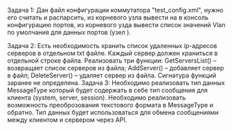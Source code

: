 Задача 1:
	Дан файл конфигурации коммутатора "test_config.xml", нужно его считать и распарсить, 
	из корневого узла <Ports> вывести на в консоль конфигурацию портов, 
	из корневого узда <Vlans> вывести список значений Vlan по умолчания для данных портов (узел <defVlans>).
	
Задача 2:
	Есть необходимость хранить список удаленных ip-адресов серверов в отдельном txt файле.
	Каждый сервер должен храниться в отдельной строке файла.
	Реализовать три функции:
		GetServersList() – возвращает список серверов из файла;
		AddServer() – добавляет сервер в файл;
		DeleteServer() – удаляет сервер из файла. 
	Сигнатура функций заранее не определена. 
Задача 3:
	Необходимо реализовать тип данных MessageType который будет содержать в себе тип сообщения для клиента (system, server, session).
	Необходимо реализовать возможность преоброзования текстового формата в MessageType и обратно. 
	Тип данных будет использоваться для обмена сообщениями между клиентом и сервером через API. 	
